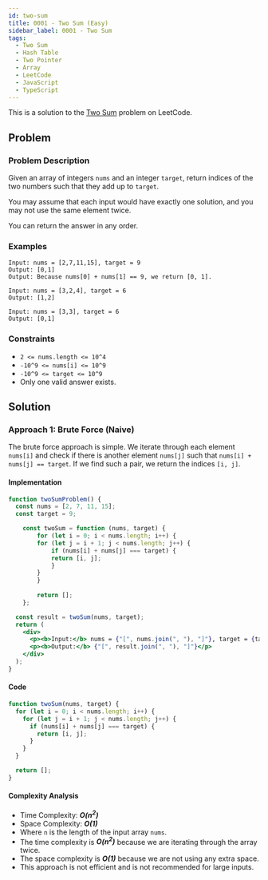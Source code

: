 ```yaml
---
id: two-sum
title: 0001 - Two Sum (Easy)
sidebar_label: 0001 - Two Sum
tags:
  - Two Sum
  - Hash Table
  - Two Pointer
  - Array
  - LeetCode
  - JavaScript
  - TypeScript
---
```


This is a solution to the [Two Sum](https://leetcode.com/problems/two-sum/) problem on LeetCode.

## Problem

### Problem Description

Given an array of integers `nums` and an integer `target`, return indices of the two numbers such that they add up to `target`.

You may assume that each input would have exactly one solution, and you may not use the same element twice.

You can return the answer in any order.

### Examples

```text
Input: nums = [2,7,11,15], target = 9
Output: [0,1]
Output: Because nums[0] + nums[1] == 9, we return [0, 1].
```

```text
Input: nums = [3,2,4], target = 6
Output: [1,2]
```

```text
Input: nums = [3,3], target = 6
Output: [0,1]
```

### Constraints

- `2 <= nums.length <= 10^4`
- `-10^9 <= nums[i] <= 10^9`
- `-10^9 <= target <= 10^9`
- Only one valid answer exists.

## Solution

### Approach 1: Brute Force (Naive)

The brute force approach is simple. We iterate through each element `nums[i]` and check if there is another element `nums[j]` such that `nums[i] + nums[j] == target`. If we find such a pair, we return the indices `[i, j]`.

#### Implementation

```jsx live
function twoSumProblem() {
  const nums = [2, 7, 11, 15];
  const target = 9;

    const twoSum = function (nums, target) {
        for (let i = 0; i < nums.length; i++) {
        for (let j = i + 1; j < nums.length; j++) {
            if (nums[i] + nums[j] === target) {
            return [i, j];
            }
        }
        }
    
        return [];
    };

  const result = twoSum(nums, target);
  return (
    <div>
      <p><b>Input:</b> nums = {"[", nums.join(", "), "]"}, target = {target}</p>
      <p><b>Output:</b> {"[", result.join(", "), "]"}</p>
    </div>
  );
}
```

#### Code

```javascript title="Two Sum Problem" showLineNumbers
function twoSum(nums, target) {
  for (let i = 0; i < nums.length; i++) {
    for (let j = i + 1; j < nums.length; j++) {
      if (nums[i] + nums[j] === target) {
        return [i, j];
      }
    }
  }

  return [];
}
```


#### Complexity Analysis

- Time Complexity: **_O(n<sup>2</sup>)_**
- Space Complexity: **_O(1)_**
- Where `n` is the length of the input array `nums`.
- The time complexity is **_O(n<sup>2</sup>)_** because we are iterating through the array twice.
- The space complexity is **_O(1)_** because we are not using any extra space.
- This approach is not efficient and is not recommended for large inputs.

